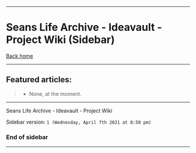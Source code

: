 
***

# Seans Life Archive - Ideavault - Project Wiki (Sidebar)

[Back home](https://github.com/seanpm2001/Seanpm2001-idea-vault/wiki/)

***

## Featured articles:

> * None, at the moment.

***

Seans Life Archive - Ideavault - Project Wiki

Sidebar version: `1 (Wednesday, April 7th 2021 at 8:58 pm)`

### End of sidebar

***

